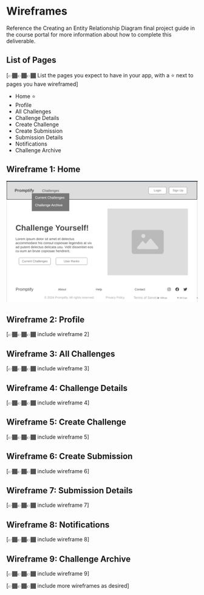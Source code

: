 # Wireframes

Reference the Creating an Entity Relationship Diagram final project guide in the course portal for more information about how to complete this deliverable.

## List of Pages

[👉🏾👉🏾👉🏾 List the pages you expect to have in your app, with a ⭐ next to pages you have wireframed]

- Home ⭐
- Profile
- All Challenges
- Challenge Details
- Create Challenge
- Create Submission
- Submission Details
- Notifications
- Challenge Archive

## Wireframe 1: Home

![Promptify Wire-frame Home](./promptify_wireframe_home.png)

## Wireframe 2: Profile

[👉🏾👉🏾👉🏾 include wireframe 2]

## Wireframe 3: All Challenges

[👉🏾👉🏾👉🏾 include wireframe 3]

## Wireframe 4: Challenge Details

[👉🏾👉🏾👉🏾 include wireframe 4]

## Wireframe 5: Create Challenge

[👉🏾👉🏾👉🏾 include wireframe 5]

## Wireframe 6: Create Submission

[👉🏾👉🏾👉🏾 include wireframe 6]

## Wireframe 7: Submission Details

[👉🏾👉🏾👉🏾 include wireframe 7]

## Wireframe 8: Notifications

[👉🏾👉🏾👉🏾 include wireframe 8]

## Wireframe 9: Challenge Archive

[👉🏾👉🏾👉🏾 include wireframe 9]

[👉🏾👉🏾👉🏾 include more wireframes as desired]
